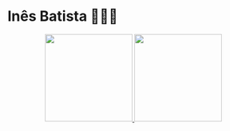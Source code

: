 <h1>Inês Batista 👩🏻‍💻</h1>
<div align="center">
  <a href="https://github.com/InesBatista28">
  <img height="175em" src="https://github-readme-stats.vercel.app/api/top-langs?username=inesbatista28&show_icons=true&locale=en&layout=compact"/>
  <img height="175em" src="https://github-readme-stats.vercel.app/api?username=inesbatista28&show_icons=true&locale=en"/>
</div>
